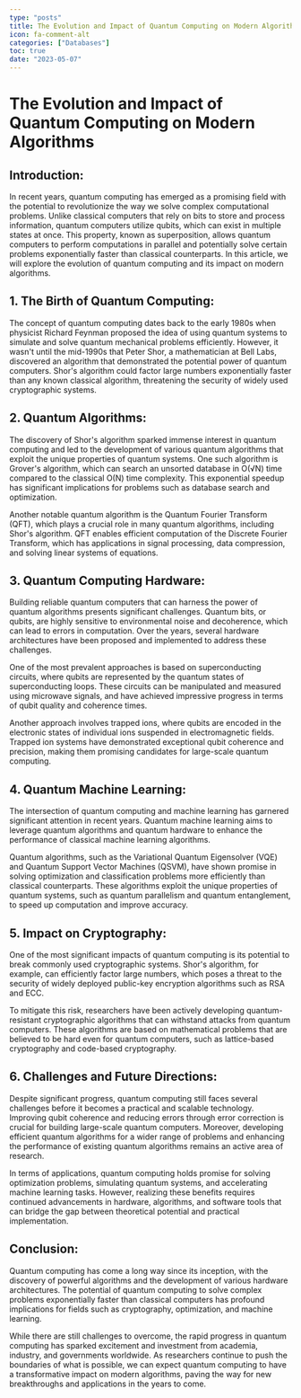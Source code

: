 ```yaml
---
type: "posts"
title: The Evolution and Impact of Quantum Computing on Modern Algorithms
icon: fa-comment-alt
categories: ["Databases"]
toc: true
date: "2023-05-07"
---
```




# The Evolution and Impact of Quantum Computing on Modern Algorithms

## Introduction:

In recent years, quantum computing has emerged as a promising field with the potential to revolutionize the way we solve complex computational problems. Unlike classical computers that rely on bits to store and process information, quantum computers utilize qubits, which can exist in multiple states at once. This property, known as superposition, allows quantum computers to perform computations in parallel and potentially solve certain problems exponentially faster than classical counterparts. In this article, we will explore the evolution of quantum computing and its impact on modern algorithms.

## 1. The Birth of Quantum Computing:

The concept of quantum computing dates back to the early 1980s when physicist Richard Feynman proposed the idea of using quantum systems to simulate and solve quantum mechanical problems efficiently. However, it wasn't until the mid-1990s that Peter Shor, a mathematician at Bell Labs, discovered an algorithm that demonstrated the potential power of quantum computers. Shor's algorithm could factor large numbers exponentially faster than any known classical algorithm, threatening the security of widely used cryptographic systems.

## 2. Quantum Algorithms:

The discovery of Shor's algorithm sparked immense interest in quantum computing and led to the development of various quantum algorithms that exploit the unique properties of quantum systems. One such algorithm is Grover's algorithm, which can search an unsorted database in O(√N) time compared to the classical O(N) time complexity. This exponential speedup has significant implications for problems such as database search and optimization.

Another notable quantum algorithm is the Quantum Fourier Transform (QFT), which plays a crucial role in many quantum algorithms, including Shor's algorithm. QFT enables efficient computation of the Discrete Fourier Transform, which has applications in signal processing, data compression, and solving linear systems of equations.

## 3. Quantum Computing Hardware:

Building reliable quantum computers that can harness the power of quantum algorithms presents significant challenges. Quantum bits, or qubits, are highly sensitive to environmental noise and decoherence, which can lead to errors in computation. Over the years, several hardware architectures have been proposed and implemented to address these challenges.

One of the most prevalent approaches is based on superconducting circuits, where qubits are represented by the quantum states of superconducting loops. These circuits can be manipulated and measured using microwave signals, and have achieved impressive progress in terms of qubit quality and coherence times.

Another approach involves trapped ions, where qubits are encoded in the electronic states of individual ions suspended in electromagnetic fields. Trapped ion systems have demonstrated exceptional qubit coherence and precision, making them promising candidates for large-scale quantum computing.

## 4. Quantum Machine Learning:

The intersection of quantum computing and machine learning has garnered significant attention in recent years. Quantum machine learning aims to leverage quantum algorithms and quantum hardware to enhance the performance of classical machine learning algorithms.

Quantum algorithms, such as the Variational Quantum Eigensolver (VQE) and Quantum Support Vector Machines (QSVM), have shown promise in solving optimization and classification problems more efficiently than classical counterparts. These algorithms exploit the unique properties of quantum systems, such as quantum parallelism and quantum entanglement, to speed up computation and improve accuracy.

## 5. Impact on Cryptography:

One of the most significant impacts of quantum computing is its potential to break commonly used cryptographic systems. Shor's algorithm, for example, can efficiently factor large numbers, which poses a threat to the security of widely deployed public-key encryption algorithms such as RSA and ECC.

To mitigate this risk, researchers have been actively developing quantum-resistant cryptographic algorithms that can withstand attacks from quantum computers. These algorithms are based on mathematical problems that are believed to be hard even for quantum computers, such as lattice-based cryptography and code-based cryptography.

## 6. Challenges and Future Directions:

Despite significant progress, quantum computing still faces several challenges before it becomes a practical and scalable technology. Improving qubit coherence and reducing errors through error correction is crucial for building large-scale quantum computers. Moreover, developing efficient quantum algorithms for a wider range of problems and enhancing the performance of existing quantum algorithms remains an active area of research.

In terms of applications, quantum computing holds promise for solving optimization problems, simulating quantum systems, and accelerating machine learning tasks. However, realizing these benefits requires continued advancements in hardware, algorithms, and software tools that can bridge the gap between theoretical potential and practical implementation.

## Conclusion:

Quantum computing has come a long way since its inception, with the discovery of powerful algorithms and the development of various hardware architectures. The potential of quantum computing to solve complex problems exponentially faster than classical computers has profound implications for fields such as cryptography, optimization, and machine learning.

While there are still challenges to overcome, the rapid progress in quantum computing has sparked excitement and investment from academia, industry, and governments worldwide. As researchers continue to push the boundaries of what is possible, we can expect quantum computing to have a transformative impact on modern algorithms, paving the way for new breakthroughs and applications in the years to come.
